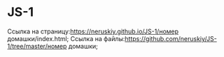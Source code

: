 # JS-1
Ссылка на страницу:https://neruskiy.github.io/JS-1/номер домашки/index.html;
Ссылка на файлы:https://github.com/neruskiy/JS-1/tree/master/номер домашки;
